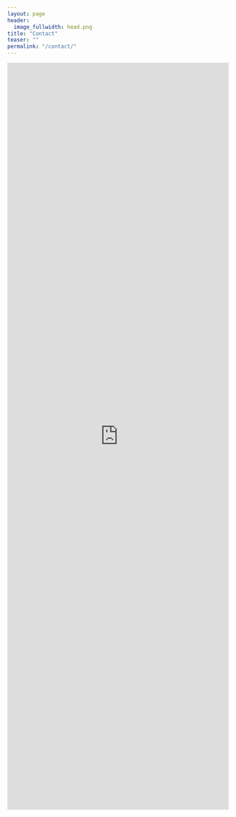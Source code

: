 ```yaml
---
layout: page
header:
  image_fullwidth: head.png
title: "Contact"
teaser: ""
permalink: "/contact/"
---
```


<iframe frameborder="0" height="1700" marginheight="0" marginwidth="0" src="https://docs.google.com/forms/d/1ueMf7C438bn7YqYftqQ-xlPpnzuaWjRHpe4xVo4oUMI/viewform?embedded=true" width="100%">Loading...</iframe>